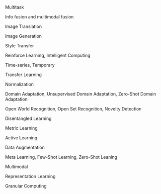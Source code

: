 Multitask

Info fusion and multimodal fusion

Image Translation

Image Generation

Style Transfer

Reinforce Learning, Intelligent Computing

Time-series, Temporary

Transfer Learning

Normalization

Domain Adaptation, Unsupervised Domain Adaptation, Zero-Shot Domain Adaptation

Open World Recognition, Open Set Recognition, Novelty Detection

Disentangled Learning

Metric Learning

Active Learning 

Data Augmentation

Meta Learning, Few-Shot Learning, Zero-Shot Leaning

Multimodal

Representation Learning

Granular Computing
